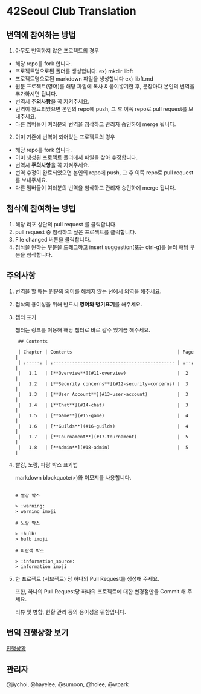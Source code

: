 # 42Seoul Club Translation

## 번역에 참여하는 방법

1. 아무도 번역하지 않은 프로젝트의 경우

- 해당 repo를 fork 합니다.
- 프로젝트명으로된 폴더를 생성합니다. ex) mkdir libft
- 프로젝트명으로된 markdown 파일을 생성합니다 ex) libft.md
- 원문 프로젝트(영어)를 해당 파일에 복사 & 붙여넣기한 후, 문장마다 본인의 번역을 추가하시면 됩니다.
- 번역시 **주의사항**을 꼭 지켜주세요.
- 번역이 완료되었으면 본인의 repo에 push, 그 후 이쪽 repo로 pull request를 보내주세요.
- 다른 멤버들이 여러분의 번역을 첨삭하고 관리자 승인하에 merge 됩니다.

2. 이미 기존에 번역이 되어있는 프로젝트의 경우

- 해당 repo를 fork 합니다.
- 이미 생성된 프로젝트 폴더에서 파일을 찾아 수정합니다.
- 번역시 **주의사항**을 꼭 지켜주세요.
- 번역 수정이 완료되었으면 본인의 repo에 push, 그 후 이쪽 repo로 pull request를 보내주세요.
- 다른 멤버들이 여러분의 번역을 첨삭하고 관리자 승인하에 merge 됩니다.

## 첨삭에 참여하는 방법

1. 해당 리포 상단의 pull request 를 클릭합니다.
2. pull request 중 첨삭하고 싶은 프로젝트를 클릭합니다.
3. File changed 버튼을 클릭합니다.
4. 첨삭을 원하는 부분을 드래그하고 insert suggestion(또는 ctrl-g)를 눌러 해당 부분을 첨삭합니다.

## 주의사항

1. 번역을 할 때는 원문의 의미를 해치지 않는 선에서 의역을 해주세요.
2. 첨삭의 용이성을 위해 반드시 **영어와 병기표기**를 해주세요.
3. 챕터 표기

   챕터는 링크를 이용해 해당 챕터로 바로 갈수 있게끔 해주세요.

   ```
   	## Contents

   	| Chapter | Contents                                       | Page |
   	| :-----: | :--------------------------------------------- | :--: |
   	|   1.1   | [**Overview**](#11-overview)                   |  2   |
   	|   1.2   | [**Security concerns**](#12-security-concerns) |  3   |
   	|   1.3   | [**User Account**](#13-user-account)           |  3   |
   	|   1.4   | [**Chat**](#14-chat)                           |  3   |
   	|   1.5   | [**Game**](#15-game)                           |  4   |
   	|   1.6   | [**Guilds**](#16-guilds)                       |  4   |
   	|   1.7   | [**Tournament**](#17-tournament)               |  5   |
   	|   1.8   | [**Admin**](#18-admin)                         |  5   |
   ```

4. 빨강, 노랑, 파랑 박스 표기법

   markdown blockquote(>)와 이모지를 사용합니다.

   ```

   # 빨강 박스

   > :warning:
   > warning imoji

   # 노랑 박스

   > :bulb:
   > bulb imoji

   # 파란색 박스

   > :information_source:
   > information imoji

   ```

5. 한 프로젝트 (서브젝트) 당 하나의 Pull Request를 생성해 주세요.

   또한, 하나의 Pull Request당 하나의 프로젝트에 대한 변경점만을 Commit 해 주세요.

   리뷰 및 병합, 현황 관리 등의 용이성을 위함입니다.

## 번역 진행상황 보기

[진행상황](https://github.com/42seoul-translation/subject_ko/projects/1)

## 관리자

@jiychoi, @hayelee, @sumoon, @holee, @wpark

